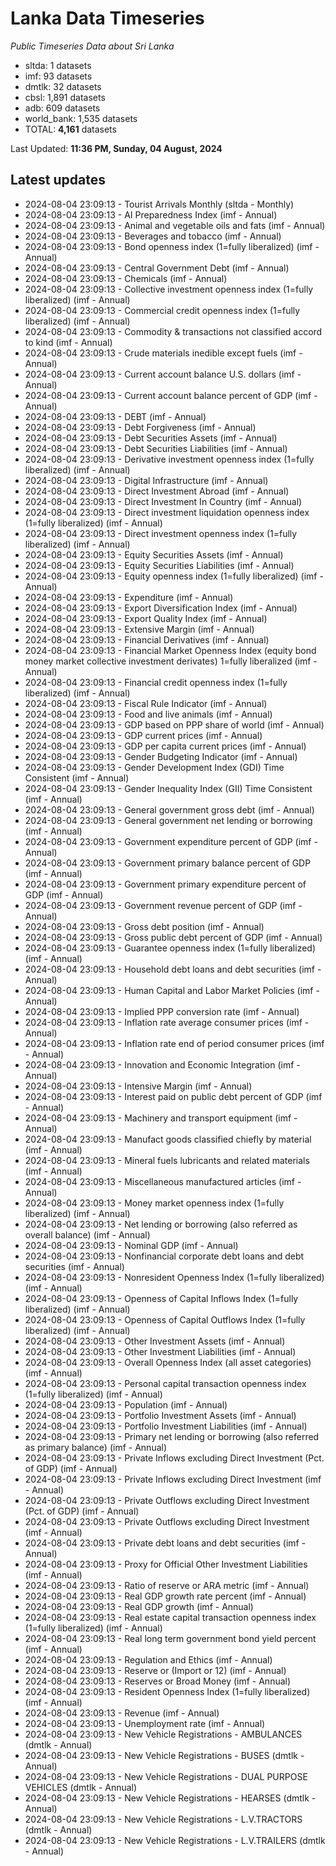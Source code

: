# Lanka Data Timeseries
*Public Timeseries Data about Sri Lanka*

* sltda: 1 datasets
* imf: 93 datasets
* dmtlk: 32 datasets
* cbsl: 1,891 datasets
* adb: 609 datasets
* world_bank: 1,535 datasets
* TOTAL: **4,161** datasets

Last Updated: **11:36 PM, Sunday, 04 August, 2024**

## Latest updates

* 2024-08-04 23:09:13 - Tourist Arrivals Monthly (sltda - Monthly)
* 2024-08-04 23:09:13 - AI Preparedness Index (imf - Annual)
* 2024-08-04 23:09:13 - Animal and vegetable oils and fats (imf - Annual)
* 2024-08-04 23:09:13 - Beverages and tobacco (imf - Annual)
* 2024-08-04 23:09:13 - Bond openness index (1=fully liberalized) (imf - Annual)
* 2024-08-04 23:09:13 - Central Government Debt (imf - Annual)
* 2024-08-04 23:09:13 - Chemicals (imf - Annual)
* 2024-08-04 23:09:13 - Collective investment openness index (1=fully liberalized) (imf - Annual)
* 2024-08-04 23:09:13 - Commercial credit openness index (1=fully liberalized) (imf - Annual)
* 2024-08-04 23:09:13 - Commodity & transactions not classified accord to kind (imf - Annual)
* 2024-08-04 23:09:13 - Crude materials inedible except fuels (imf - Annual)
* 2024-08-04 23:09:13 - Current account balance U.S. dollars (imf - Annual)
* 2024-08-04 23:09:13 - Current account balance percent of GDP (imf - Annual)
* 2024-08-04 23:09:13 - DEBT (imf - Annual)
* 2024-08-04 23:09:13 - Debt Forgiveness (imf - Annual)
* 2024-08-04 23:09:13 - Debt Securities Assets (imf - Annual)
* 2024-08-04 23:09:13 - Debt Securities Liabilities (imf - Annual)
* 2024-08-04 23:09:13 - Derivative investment openness index (1=fully liberalized) (imf - Annual)
* 2024-08-04 23:09:13 - Digital Infrastructure (imf - Annual)
* 2024-08-04 23:09:13 - Direct Investment Abroad (imf - Annual)
* 2024-08-04 23:09:13 - Direct Investment In Country (imf - Annual)
* 2024-08-04 23:09:13 - Direct investment liquidation openness index (1=fully liberalized) (imf - Annual)
* 2024-08-04 23:09:13 - Direct investment openness index (1=fully liberalized) (imf - Annual)
* 2024-08-04 23:09:13 - Equity Securities Assets (imf - Annual)
* 2024-08-04 23:09:13 - Equity Securities Liabilities (imf - Annual)
* 2024-08-04 23:09:13 - Equity openness index (1=fully liberalized) (imf - Annual)
* 2024-08-04 23:09:13 - Expenditure (imf - Annual)
* 2024-08-04 23:09:13 - Export Diversification Index (imf - Annual)
* 2024-08-04 23:09:13 - Export Quality Index (imf - Annual)
* 2024-08-04 23:09:13 - Extensive Margin (imf - Annual)
* 2024-08-04 23:09:13 - Financial Derivatives (imf - Annual)
* 2024-08-04 23:09:13 - Financial Market Openness Index (equity bond money market collective investment derivates) 1=fully liberalized (imf - Annual)
* 2024-08-04 23:09:13 - Financial credit openness index (1=fully liberalized) (imf - Annual)
* 2024-08-04 23:09:13 - Fiscal Rule Indicator (imf - Annual)
* 2024-08-04 23:09:13 - Food and live animals (imf - Annual)
* 2024-08-04 23:09:13 - GDP based on PPP share of world (imf - Annual)
* 2024-08-04 23:09:13 - GDP current prices (imf - Annual)
* 2024-08-04 23:09:13 - GDP per capita current prices (imf - Annual)
* 2024-08-04 23:09:13 - Gender Budgeting Indicator (imf - Annual)
* 2024-08-04 23:09:13 - Gender Development Index (GDI) Time Consistent (imf - Annual)
* 2024-08-04 23:09:13 - Gender Inequality Index (GII) Time Consistent (imf - Annual)
* 2024-08-04 23:09:13 - General government gross debt (imf - Annual)
* 2024-08-04 23:09:13 - General government net lending or borrowing (imf - Annual)
* 2024-08-04 23:09:13 - Government expenditure percent of GDP (imf - Annual)
* 2024-08-04 23:09:13 - Government primary balance percent of GDP (imf - Annual)
* 2024-08-04 23:09:13 - Government primary expenditure percent of GDP (imf - Annual)
* 2024-08-04 23:09:13 - Government revenue percent of GDP (imf - Annual)
* 2024-08-04 23:09:13 - Gross debt position (imf - Annual)
* 2024-08-04 23:09:13 - Gross public debt percent of GDP (imf - Annual)
* 2024-08-04 23:09:13 - Guarantee openness index (1=fully liberalized) (imf - Annual)
* 2024-08-04 23:09:13 - Household debt loans and debt securities (imf - Annual)
* 2024-08-04 23:09:13 - Human Capital and Labor Market Policies (imf - Annual)
* 2024-08-04 23:09:13 - Implied PPP conversion rate (imf - Annual)
* 2024-08-04 23:09:13 - Inflation rate average consumer prices (imf - Annual)
* 2024-08-04 23:09:13 - Inflation rate end of period consumer prices (imf - Annual)
* 2024-08-04 23:09:13 - Innovation and Economic Integration (imf - Annual)
* 2024-08-04 23:09:13 - Intensive Margin (imf - Annual)
* 2024-08-04 23:09:13 - Interest paid on public debt percent of GDP (imf - Annual)
* 2024-08-04 23:09:13 - Machinery and transport equipment (imf - Annual)
* 2024-08-04 23:09:13 - Manufact goods classified chiefly by material (imf - Annual)
* 2024-08-04 23:09:13 - Mineral fuels lubricants and related materials (imf - Annual)
* 2024-08-04 23:09:13 - Miscellaneous manufactured articles (imf - Annual)
* 2024-08-04 23:09:13 - Money market openness index (1=fully liberalized) (imf - Annual)
* 2024-08-04 23:09:13 - Net lending or borrowing (also referred as overall balance) (imf - Annual)
* 2024-08-04 23:09:13 - Nominal GDP (imf - Annual)
* 2024-08-04 23:09:13 - Nonfinancial corporate debt loans and debt securities (imf - Annual)
* 2024-08-04 23:09:13 - Nonresident Openness Index (1=fully liberalized) (imf - Annual)
* 2024-08-04 23:09:13 - Openness of Capital Inflows Index (1=fully liberalized) (imf - Annual)
* 2024-08-04 23:09:13 - Openness of Capital Outflows Index (1=fully liberalized) (imf - Annual)
* 2024-08-04 23:09:13 - Other Investment Assets (imf - Annual)
* 2024-08-04 23:09:13 - Other Investment Liabilities (imf - Annual)
* 2024-08-04 23:09:13 - Overall Openness Index (all asset categories) (imf - Annual)
* 2024-08-04 23:09:13 - Personal capital transaction openness index (1=fully liberalized) (imf - Annual)
* 2024-08-04 23:09:13 - Population (imf - Annual)
* 2024-08-04 23:09:13 - Portfolio Investment Assets (imf - Annual)
* 2024-08-04 23:09:13 - Portfolio Investment Liabilities (imf - Annual)
* 2024-08-04 23:09:13 - Primary net lending or borrowing (also referred as primary balance) (imf - Annual)
* 2024-08-04 23:09:13 - Private Inflows excluding Direct Investment (Pct. of GDP) (imf - Annual)
* 2024-08-04 23:09:13 - Private Inflows excluding Direct Investment (imf - Annual)
* 2024-08-04 23:09:13 - Private Outflows excluding Direct Investment (Pct. of GDP) (imf - Annual)
* 2024-08-04 23:09:13 - Private Outflows excluding Direct Investment (imf - Annual)
* 2024-08-04 23:09:13 - Private debt loans and debt securities (imf - Annual)
* 2024-08-04 23:09:13 - Proxy for Official Other Investment Liabilities (imf - Annual)
* 2024-08-04 23:09:13 - Ratio of reserve or ARA metric (imf - Annual)
* 2024-08-04 23:09:13 - Real GDP growth rate percent (imf - Annual)
* 2024-08-04 23:09:13 - Real GDP growth (imf - Annual)
* 2024-08-04 23:09:13 - Real estate capital transaction openness index (1=fully liberalized) (imf - Annual)
* 2024-08-04 23:09:13 - Real long term government bond yield percent (imf - Annual)
* 2024-08-04 23:09:13 - Regulation and Ethics (imf - Annual)
* 2024-08-04 23:09:13 - Reserve or (Import or 12) (imf - Annual)
* 2024-08-04 23:09:13 - Reserves or Broad Money (imf - Annual)
* 2024-08-04 23:09:13 - Resident Openness Index (1=fully liberalized) (imf - Annual)
* 2024-08-04 23:09:13 - Revenue (imf - Annual)
* 2024-08-04 23:09:13 - Unemployment rate (imf - Annual)
* 2024-08-04 23:09:13 - New Vehicle Registrations - AMBULANCES (dmtlk - Annual)
* 2024-08-04 23:09:13 - New Vehicle Registrations - BUSES (dmtlk - Annual)
* 2024-08-04 23:09:13 - New Vehicle Registrations - DUAL PURPOSE VEHICLES (dmtlk - Annual)
* 2024-08-04 23:09:13 - New Vehicle Registrations - HEARSES (dmtlk - Annual)
* 2024-08-04 23:09:13 - New Vehicle Registrations - L.V.TRACTORS (dmtlk - Annual)
* 2024-08-04 23:09:13 - New Vehicle Registrations - L.V.TRAILERS (dmtlk - Annual)